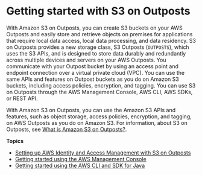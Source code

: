 # Getting started with S3 on Outposts<a name="S3OutpostsGS"></a>

With Amazon S3 on Outposts, you can create S3 buckets on your AWS Outposts and easily store and retrieve objects on premises for applications that require local data access, local data processing, and data residency\. S3 on Outposts provides a new storage class, S3 Outposts \(`OUTPOSTS`\), which uses the S3 APIs, and is designed to store data durably and redundantly across multiple devices and servers on your AWS Outposts\. You communicate with your Outpost bucket by using an access point and endpoint connection over a virtual private cloud \(VPC\)\. You can use the same APIs and features on Outpost buckets as you do on Amazon S3 buckets, including access policies, encryption, and tagging\. You can use S3 on Outposts through the AWS Management Console, AWS CLI, AWS SDKs, or REST API\.

With Amazon S3 on Outposts, you can use the Amazon S3 APIs and features, such as object storage, access policies, encryption, and tagging, on AWS Outposts as you do on Amazon S3\. For information, about S3 on Outposts, see [What is Amazon S3 on Outposts?](S3onOutposts.md)\.

**Topics**
+ [Setting up AWS Identity and Access Management with S3 on Outposts](S3OutpostsIAM.md)
+ [Getting started using the AWS Management Console](S3OutpostsGSConsole.md)
+ [Getting started using the AWS CLI and SDK for Java](S3OutpostsGSCLIJava.md)